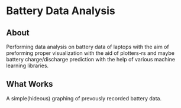 # Battery Data Analysis

## About
Performing data analysis on battery data of laptops with the aim of preforming proper visualization with the aid of plotters-rs and maybe battery charge/discharge prediction with the help of various machine learning libraries.

## What Works
A simple(hideous) graphing of prevously recorded battery data.
